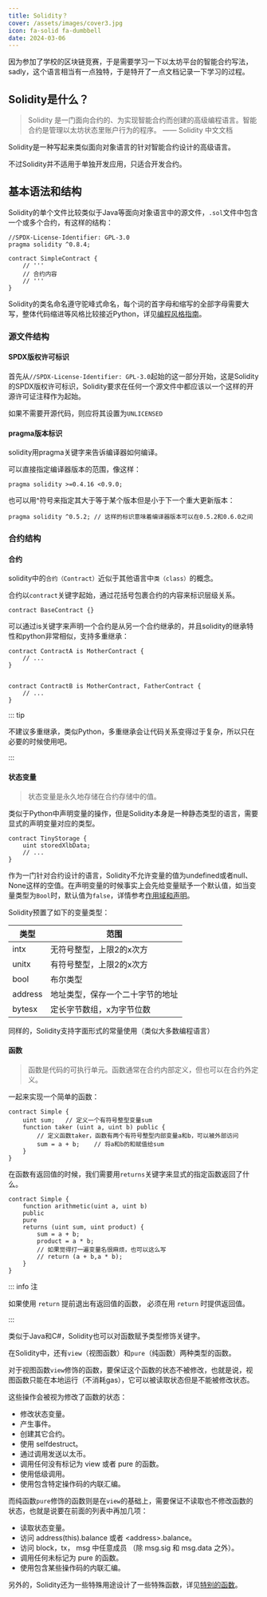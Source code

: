 ```yaml
---
title: Solidity？
cover: /assets/images/cover3.jpg
icon: fa-solid fa-dumbbell
date: 2024-03-06
---
```


因为参加了学校的区块链竞赛，于是需要学习一下以太坊平台的智能合约写法，sadly，这个语言相当有一点独特，于是特开了一点文档记录一下学习的过程。

## Solidity是什么？

> Solidity 是一门面向合约的、为实现智能合约而创建的高级编程语言。智能合约是管理以太坊状态里账户行为的程序。 
> —— Solidity 中文文档

Solidity是一种写起来类似面向对象语言的针对智能合约设计的高级语言。

不过Solidity并不适用于单独开发应用，只适合开发合约。

## 基本语法和结构

Solidity的单个文件比较类似于Java等面向对象语言中的源文件，`.sol`文件中包含一个或多个合约，有这样的结构：

```solidity
//SPDX-License-Identifier: GPL-3.0
pragma solidity ^0.8.4;

contract SimpleContract {
    // '''
    // 合约内容
    // '''
}
```

Solidity的类名命名遵守驼峰式命名，每个词的首字母和缩写的全部字母需要大写，整体代码缩进等风格比较接近Python，详见[编程风格指南](https://learnblockchain.cn/docs/solidity/style-guide.html)。

### 源文件结构

#### SPDX版权许可标识

首先从`//SPDX-License-Identifier: GPL-3.0`起始的这一部分开始，这是Solidity的SPDX版权许可标识，Solidity要求在任何一个源文件中都应该以一个这样的开源许可证注释作为起始。

如果不需要开源代码，则应将其设置为`UNLICENSED`

#### pragma版本标识

solidity用pragma关键字来告诉编译器如何编译。

可以直接指定编译器版本的范围，像这样：

```solidity
pragma solidity >=0.4.16 <0.9.0;
```

也可以用^符号来指定其大于等于某个版本但是小于下一个重大更新版本：

```solidity
pragma solidity ^0.5.2; // 这样的标识意味着编译器版本可以在0.5.2和0.6.0之间
```

### 合约结构
#### 合约

solidity中的`合约（Contract）`近似于其他语言中`类（class）`的概念。

合约以`contract`关键字起始，通过花括号包裹合约的内容来标识层级关系。

```solidity
contract BaseContract {}
```

可以通过is关键字来声明一个合约是从另一个合约继承的，并且solidity的继承特性和python非常相似，支持多重继承：

```solidity
contract ContractA is MotherContract {
    // ...
}


contract ContractB is MotherContract, FatherContract {
    // ...
}
```

::: tip

不建议多重继承，类似Python，多重继承会让代码关系变得过于复杂，所以只在必要的时候使用吧。

:::

#### 状态变量

> 状态变量是永久地存储在合约存储中的值。

类似于Python中声明变量的操作，但是Solidity本身是一种静态类型的语言，需要显式的声明变量对应的类型。

```solidity
contract TinyStorage {
    uint storedXlbData;
    // ...
}
```

作为一门针对合约设计的语言，Solidity不允许变量的值为undefined或者null、None这样的空值。在声明变量的时候事实上会先给变量赋予一个默认值，如当变量类型为`Bool`时，默认值为`false`，详情参考[作用域和声明](https://learnblockchain.cn/docs/solidity/control-structures.html#default-value)。

Solidity预置了如下的变量类型：

|类型|范围|
|--|--|
|intx|无符号整型，上限2的x次方|
|unitx|有符号整型，上限2的x次方|
|bool|布尔类型|
|address|地址类型，保存一个二十字节的地址|
|bytesx|定长字节数组，x为字节位数|

同样的，Solidity支持字面形式的常量使用（类似大多数编程语言）

#### 函数

> 函数是代码的可执行单元。函数通常在合约内部定义，但也可以在合约外定义。

一起来实现一个简单的函数：

```solidity
contract Simple {
    uint sum;   // 定义一个有符号整型变量sum
    function taker (uint a, uint b) public {
        // 定义函数taker，函数有两个有符号整型内部变量a和b，可以被外部访问
        sum = a + b;    // 将a和b的和赋值给sum
    }
}
```

在函数有返回值的时候，我们需要用`returns`关键字来显式的指定函数返回了什么。

```solidity
contract Simple {
    function arithmetic(uint a, uint b)
    public
    pure
    returns (uint sum, uint product) {
        sum = a + b;
        product = a * b;
        // 如果觉得打一遍变量名很麻烦，也可以这么写
        // return (a + b,a * b);
    }
}
```

::: info 注

如果使用 `return` 提前退出有返回值的函数， 必须在用 `return` 时提供返回值。

:::

类似于Java和C#，Solidity也可以对函数赋予类型修饰关键字。

在Solidity中，还有`view`（视图函数）和`pure`（纯函数）两种类型的函数。

对于视图函数`view`修饰的函数，要保证这个函数的状态不被修改，也就是说，视图函数只能在本地运行（不消耗gas），它可以被读取状态但是不能被修改状态。

这些操作会被视为修改了函数的状态：

- 修改状态变量。
- 产生事件。
- 创建其它合约。
- 使用 selfdestruct。
- 通过调用发送以太币。
- 调用任何没有标记为 view 或者 pure 的函数。
- 使用低级调用。
- 使用包含特定操作码的内联汇编。

而纯函数`pure`修饰的函数则是在`view`的基础上，需要保证不读取也不修改函数的状态，也就是说要在前面的列表中再加几项：

- 读取状态变量。
- 访问 address(this).balance 或者 \<address\>.balance。
- 访问 block，tx， msg 中任意成员 （除 msg.sig 和 msg.data 之外）。
- 调用任何未标记为 pure 的函数。
- 使用包含某些操作码的内联汇编。

另外的，Solidity还为一些特殊用途设计了一些特殊函数，详见[特别的函数](https://learnblockchain.cn/docs/solidity/contracts.html#special-functions)。